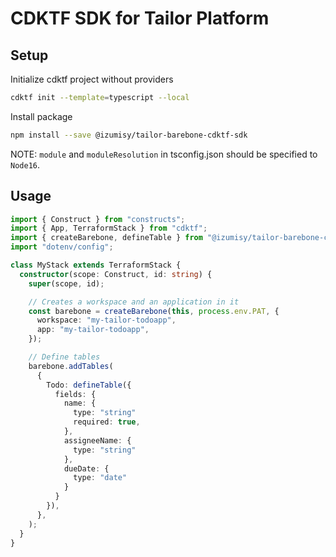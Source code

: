 # CDKTF SDK for Tailor Platform

## Setup

Initialize cdktf project without providers

```bash
cdktf init --template=typescript --local
```

Install package

```bash
npm install --save @izumisy/tailor-barebone-cdktf-sdk
```

NOTE: `module` and `moduleResolution` in tsconfig.json should be specified to `Node16`.

## Usage

```ts
import { Construct } from "constructs";
import { App, TerraformStack } from "cdktf";
import { createBarebone, defineTable } from "@izumisy/tailor-barebone-cdktf-sdk/sdk";
import "dotenv/config";

class MyStack extends TerraformStack {
  constructor(scope: Construct, id: string) {
    super(scope, id);

    // Creates a workspace and an application in it
    const barebone = createBarebone(this, process.env.PAT, {
      workspace: "my-tailor-todoapp",
      app: "my-tailor-todoapp",
    });

    // Define tables
    barebone.addTables(
      {
        Todo: defineTable({
          fields: {
            name: {
              type: "string"
              required: true,
            },
            assigneeName: {
              type: "string"
            },
            dueDate: {
              type: "date"
            }
          }
        }),
      },
    );
  }
}
```
